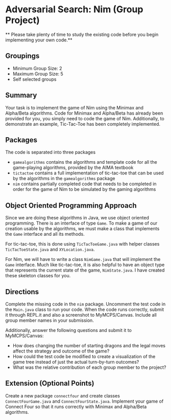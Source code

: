 # Adversarial Search: Nim (Group Project)

** Please take plenty of time to study the existing code before you begin implementing your own code.** 

## Groupings
- Minimum Group Size: 2
- Maximum Group Size: 5
- Self selected groups

## Summary

Your task is to implement the game of Nim using the Minimax and Alpha/Beta algorithms. Code for Minimax and Alpha/Beta has already been provided for you, you simply need to code the game of Nim. Additionally, to demonstrate an example, Tic-Tac-Toe has been completely implemented.

## Packages

The code is separated into three packages
- `gamealgorithms` contains the algorithms and template code for all the game-playing algorithms, provided by the AIMA textbook
- `tictactoe` contains a full implementation of tic-tac-toe that can be used by the algorithms in the `gamealgorithms` package
- `nim` contains partially completed code that needs to be completed in order for the game of Nim to be simulated by the gaming algorithms

## Object Oriented Programming Approach

Since we are doing these algorithms in Java, we use object oriented programming. There is an interface of type `Game`. To make a game of our creation usable by the algorithms, we must make a class that implements the `Game` interface and all its methods. 

For tic-tac-toe, this is done using `TicTacToeGame.java` with helper classes `TicTacToeState.java` and `XYLocation.java`. 

For Nim, we will have to write a class `NimGame.java` that will implement the `Game` interface. Much like tic-tac-toe, it is also helpful to have an object type that represents the current state of the game, `NimState.java`. I have created these skeleton classes for you.

## Directions

Complete the missing code in the `nim` package. Uncomment the test code in the `Main.java` class to run your code. When the code runs correctly, submit it through REPL.it and also a screenshot to MyMCPS/Canvas. Include all group member names in your submission.

Additionally, answer the following questions and submit it to MyMCPS/Canvas:

- How does changing the number of starting dragons and the legal moves affect the strategy and outcome of the game?
- How could the test code be modified to create a visualization of the game tree instead of just the actual turn-by-turn outcomes?
- What was the relative contribution of each group member to the project? 

## Extension (Optional Points)

Create a new package `connectfour` and create classes `ConnectFourGame.java` and `ConnectFourState.java`. Implement your game of Connect Four so that it runs correctly with Minimax and Alpha/Beta algorithms. 